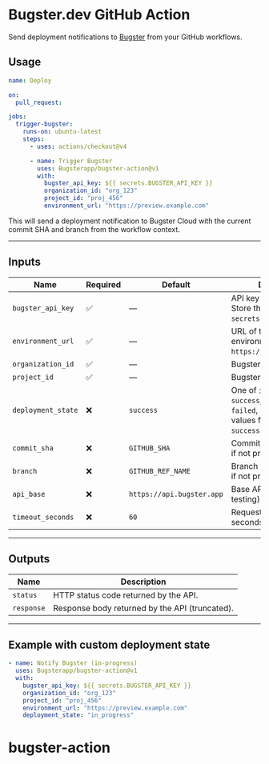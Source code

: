 # Bugster.dev GitHub Action

Send deployment notifications to [Bugster](https://bugster.dev) from your GitHub workflows.

## Usage

```yaml
name: Deploy

on:
  pull_request:

jobs:
  trigger-bugster:
    runs-on: ubuntu-latest
    steps:
      - uses: actions/checkout@v4

      - name: Trigger Bugster
        uses: Bugsterapp/bugster-action@v1
        with:
          bugster_api_key: ${{ secrets.BUGSTER_API_KEY }}
          organization_id: "org_123"
          project_id: "proj_456"
          environment_url: "https://preview.example.com"
```

This will send a deployment notification to Bugster Cloud with the current commit SHA and branch from the workflow context.

---

## Inputs

| Name              | Required | Default      | Description                                                                 |
|-------------------|----------|--------------|-----------------------------------------------------------------------------|
| `bugster_api_key` | ✅       | —            | API key for Bugster Cloud. Store this in `secrets.BUGSTER_API_KEY`.         |
| `environment_url` | ✅       | —            | URL of the deployed environment (e.g. `https://app.example.com`).           |
| `organization_id` | ✅       | —            | Bugster organization ID.                                                    |
| `project_id`      | ✅       | —            | Bugster project ID.                                                         |
| `deployment_state`| ❌       | `success`    | One of `in_progress`, `success`, `cancelled`, `failed`, `error`. Invalid values fall back to `success`. |
| `commit_sha`      | ❌       | `GITHUB_SHA` | Commit SHA (auto-filled if not provided).                                   |
| `branch`          | ❌       | `GITHUB_REF_NAME` | Branch name (auto-filled if not provided).                              |
| `api_base`        | ❌       | `https://api.bugster.app` | Base API URL (useful for testing).                                  |
| `timeout_seconds` | ❌       | `60`         | Request timeout in seconds.                                                 |

---

## Outputs

| Name       | Description                                  |
|------------|----------------------------------------------|
| `status`   | HTTP status code returned by the API.        |
| `response` | Response body returned by the API (truncated). |

---

## Example with custom deployment state

```yaml
- name: Notify Bugster (in-progress)
  uses: Bugsterapp/bugster-action@v1
  with:
    bugster_api_key: ${{ secrets.BUGSTER_API_KEY }}
    organization_id: "org_123"
    project_id: "proj_456"
    environment_url: "https://preview.example.com"
    deployment_state: "in_progress"
```
# bugster-action
